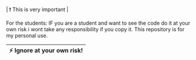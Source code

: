 | :exclamation:  This is very important   |

For the students: IF you are a student and want to see the code do it at your own risk i wont take any responsibility if you copy it. This repository is for my personal use.


| :zap:        Ignore at your own risk!   |
|-----------------------------------------|
